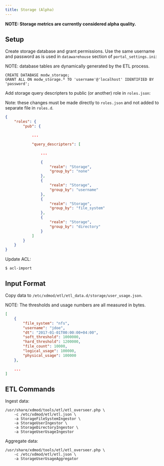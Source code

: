 ```yaml
---
title: Storage (Alpha)
---
```


**NOTE: Storage metrics are currently considered alpha quality.**

## Setup

Create storage database and grant permissions.  Use the same username and
password as is used in `datawarehouse` section of `portal_settings.ini`:

NOTE: database tables are dynamically generated by the ETL process.

```mysql
CREATE DATABASE modw_storage;
GRANT ALL ON modw_storage.* TO 'username'@'localhost' IDENTIFIED BY 'password';
```

Add storage query descripters to public (or another) role in `roles.json`:

Note: these changes must be made directly to `roles.json` and not added to
separate file in `roles.d`.

```json
{
    "roles": {
        "pub": {

            ...

            "query_descripters": [

                ...

                {
                    "realm": "Storage",
                    "group_by": "none"
                },
                {
                    "realm": "Storage",
                    "group_by": "username"
                },
                {
                    "realm": "Storage",
                    "group_by": "file_system"
                },
                {
                    "realm": "Storage",
                    "group_by": "directory"
                }
            ]
        }
    }
}
```

Update ACL:

```
$ acl-import
```

## Input Format

Copy data to `/etc/xdmod/etl/etl_data.d/storage/user_usage.json`.

NOTE: The thresholds and usage numbers are all measured in bytes.

```json
[
    {
        "file_system": "nfs",
        "username": "jdoe",
        "dt": "2017-01-01T00:00:00+04:00",
        "soft_threshold": 1000000,
        "hard_threshold": 1200000,
        "file_count": 10000,
        "logical_usage": 100000,
        "physical_usage": 100000
    },

    ...
]
```

## ETL Commands

Ingest data:

```
/usr/share/xdmod/tools/etl/etl_overseer.php \
    -c /etc/xdmod/etl/etl.json \
    -a StorageFileSystemIngestor \
    -a StorageUserIngestor \
    -a StorageDirectoryIngestor \
    -a StorageUserUsageIngestor
```

Aggregate data:

```
/usr/share/xdmod/tools/etl/etl_overseer.php \
    -c /etc/xdmod/etl/etl.json \
    -a StorageUserUsageAggregator
```
